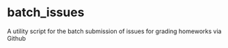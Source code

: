 # batch_issues
A utility script for the batch submission of issues for grading homeworks via Github
